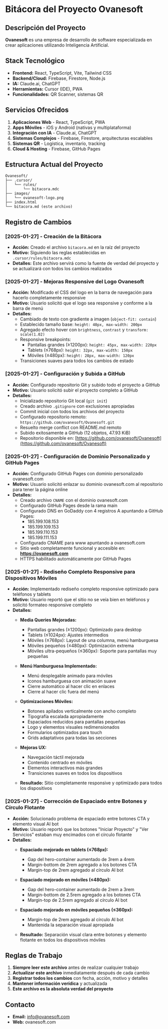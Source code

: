 # Bitácora del Proyecto Ovanesoft

## Descripción del Proyecto
**Ovanesoft** es una empresa de desarrollo de software especializada en crear aplicaciones utilizando Inteligencia Artificial.

## Stack Tecnológico
- **Frontend:** React, TypeScript, Vite, Tailwind CSS
- **Backend/Cloud:** Firebase, Firestore, Node.js
- **IA:** Claude.ai, ChatGPT
- **Herramientas:** Cursor (IDE), PWA
- **Funcionalidades:** QR Scanner, sistemas QR

## Servicios Ofrecidos
1. **Aplicaciones Web** - React, TypeScript, PWA
2. **Apps Móviles** - iOS y Android (nativas y multiplataforma)
3. **Integración con IA** - Claude.ai, ChatGPT
4. **Sistemas Complejos** - Firebase, Firestore, arquitecturas escalables
5. **Sistemas QR** - Logística, inventario, tracking
6. **Cloud & Hosting** - Firebase, GitHub Pages

## Estructura Actual del Proyecto
```
Ovanesoft/
├── .cursor/
│   └── rules/
│       └── bitacora.mdc
├── images/
│   └── ovanesoft-logo.png
├── index.html
└── bitacora.md (este archivo)
```

## Registro de Cambios

### [2025-01-27] - Creación de la Bitácora
- **Acción:** Creado el archivo `bitacora.md` en la raíz del proyecto
- **Motivo:** Siguiendo las reglas establecidas en `.cursor/rules/bitacora.mdc`
- **Detalles:** Este archivo servirá como la fuente de verdad del proyecto y se actualizará con todos los cambios realizados

### [2025-01-27] - Mejoras Responsive del Logo Ovanesoft
- **Acción:** Modificado el CSS del logo en la barra de navegación para hacerlo completamente responsive
- **Motivo:** Usuario solicitó que el logo sea responsive y conforme a la barra de menú
- **Detalles:** 
  - Cambiado de texto con gradiente a imagen (`object-fit: contain`)
  - Establecido tamaño base: `height: 40px, max-width: 200px`
  - Agregado efecto hover con `brightness`, `contrast` y `transform: scale(1.02)`
  - Responsive breakpoints:
    - Pantallas grandes (≥1200px): `height: 45px, max-width: 220px`
    - Tablets (≤768px): `height: 32px, max-width: 150px`
    - Móviles (≤480px): `height: 28px, max-width: 120px`
  - Transiciones suaves para todos los cambios de estado

### [2025-01-27] - Configuración y Subida a GitHub
- **Acción:** Configurado repositorio Git y subido todo el proyecto a GitHub
- **Motivo:** Usuario solicitó subir el proyecto completo a GitHub
- **Detalles:**
  - Inicializado repositorio Git local (`git init`)
  - Creado archivo `.gitignore` con exclusiones apropiadas
  - Commit inicial con todos los archivos del proyecto
  - Configurado repositorio remoto: `https://github.com/ovanesoft/Ovanesoft.git`
  - Resuelto merge conflict con README.md remoto
  - Subido exitosamente a GitHub (12 objetos, 47.93 KiB)
  - Repositorio disponible en: [https://github.com/ovanesoft/Ovanesoft](https://github.com/ovanesoft/Ovanesoft)

### [2025-01-27] - Configuración de Dominio Personalizado y GitHub Pages
- **Acción:** Configurado GitHub Pages con dominio personalizado ovanesoft.com
- **Motivo:** Usuario solicitó enlazar su dominio ovanesoft.com al repositorio para tener la página online
- **Detalles:**
  - Creado archivo `CNAME` con el dominio ovanesoft.com
  - Configurado GitHub Pages desde la rama main
  - Configurado DNS en GoDaddy con 4 registros A apuntando a GitHub Pages:
    - 185.199.108.153
    - 185.199.109.153
    - 185.199.110.153
    - 185.199.111.153
  - Configurado CNAME para www apuntando a ovanesoft.com
  - Sitio web completamente funcional y accesible en: **https://ovanesoft.com**
  - HTTPS habilitado automáticamente por GitHub Pages

### [2025-01-27] - Rediseño Completo Responsive para Dispositivos Móviles
- **Acción:** Implementado rediseño completo responsive optimizado para teléfonos y tablets
- **Motivo:** Usuario reportó que el sitio no se veía bien en teléfonos y solicitó formateo responsive completo
- **Detalles:**
  - **Media Queries Mejoradas:**
    - Pantallas grandes (≥1200px): Optimizado para desktop
    - Tablets (≤1024px): Ajustes intermedios
    - Móviles (≤768px): Layout de una columna, menú hamburguesa
    - Móviles pequeños (≤480px): Optimización extrema
    - Móviles ultra-pequeños (≤360px): Soporte para pantallas muy pequeñas
  
  - **Menú Hamburguesa Implementado:**
    - Menú desplegable animado para móviles
    - Iconos hamburguesa con animación suave
    - Cierre automático al hacer clic en enlaces
    - Cierre al hacer clic fuera del menú
  
  - **Optimizaciones Móviles:**
    - Botones apilados verticalmente con ancho completo
    - Tipografía escalada apropiadamente
    - Espaciados reducidos para pantallas pequeñas
    - Logo y elementos visuales redimensionados
    - Formularios optimizados para touch
    - Grids adaptativos para todas las secciones
  
  - **Mejoras UX:**
    - Navegación táctil mejorada
    - Contenido centrado en móviles
    - Elementos interactivos más grandes
    - Transiciones suaves en todos los dispositivos
  
  - **Resultado:** Sitio completamente responsive y optimizado para todos los dispositivos

### [2025-01-27] - Corrección de Espaciado entre Botones y Círculo Flotante
- **Acción:** Solucionado problema de espaciado entre botones CTA y elemento visual AI bot
- **Motivo:** Usuario reportó que los botones "Iniciar Proyecto" y "Ver Servicios" estaban muy encimados con el círculo flotante
- **Detalles:**
  - **Espaciado mejorado en tablets (≤768px):**
    - Gap del hero-container aumentado de 3rem a 4rem
    - Margin-bottom de 2rem agregado a los botones CTA
    - Margin-top de 2rem agregado al círculo AI bot
  
  - **Espaciado mejorado en móviles (≤480px):**
    - Gap del hero-container aumentado de 2rem a 3rem
    - Margin-bottom de 2.5rem agregado a los botones CTA
    - Margin-top de 2.5rem agregado al círculo AI bot
  
  - **Espaciado mejorado en móviles pequeños (≤360px):**
    - Margin-top de 2rem agregado al círculo AI bot
    - Mantenida la separación visual apropiada
  
  - **Resultado:** Separación visual clara entre botones y elemento flotante en todos los dispositivos móviles

## Reglas de Trabajo
1. **Siempre leer este archivo** antes de realizar cualquier trabajo
2. **Actualizar este archivo** inmediatamente después de cada cambio
3. **Registrar todos los cambios** con fecha, acción, motivo y detalles
4. **Mantener información verídica** y actualizada
5. **Este archivo es la absoluta verdad del proyecto**

## Contacto
- **Email:** info@ovanesoft.com
- **Web:** ovanesoft.com
